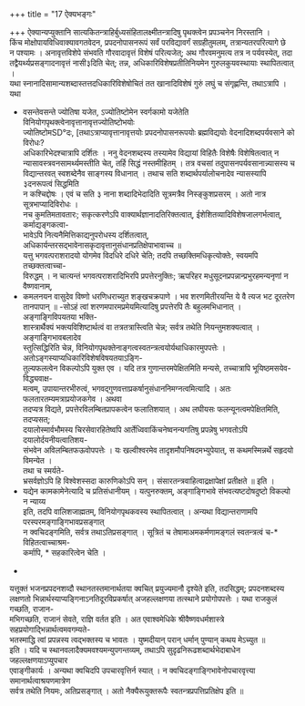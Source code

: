 +++
title = "17 ऐक्यभङ्गः"

+++
ऐक्यान्यप्युक्तानि सात्यकितन्त्राहिर्बुध्यसंहितालक्ष्मीतन्त्रादिषु पृथक्त्वेन प्रपञ्चनेन निरस्तानि ।  
किंच मोक्षोपायविधिवाक्यावगतवेदन, प्रपदनोपासनरूपं सर्वं परविद्यावर्गं सग्रहीतुमलम्, तत्रान्यतरपरित्यागे छे  
न पश्यामः । अनावृत्तविशेपे संभवति गौरवादावृत्तं विशेषं परित्यजेत्; अथ गौरवमनुमत्य तत्र न पर्यवस्येत्, तदा  
तद्वैयर्थ्यप्रसङ्गादनावृत्तं नासी३दिति चेत्; तन्न, अधिकारिविशेषप्रतीतिनियमेन गुरुलकुयवस्थायाः स्थापितत्वात् ।  
यथा स्नानादिसामान्यशब्दास्तत्तदधिकारिविशेषोचितं तत खानादिविशेषं गुरुं लघुं च संगृह्णन्ति, तथाऽत्रापि । यथा  
* वसन्तेवसन्ते ज्योतिषा यजेत, ऽज्योतिष्टोमेन स्वर्गकामो यजेतेति विनियोगपृथक्त्वेनावृत्तानावृत्तज्योतिष्टोभयोः  
ज्योतिष्टोमSD°दः, [तथाऽत्राप्यावृत्तानावृत्तयोः प्रपदनोपासनरूपयोः ब्रह्मविद्ययोः वेदनादिशब्दपर्यवसाने को विरोधः?  
अधिकारिभेदश्चात्रापि दर्शितः । ननु वेदनशब्दस्य तस्यामेव विद्यायां विहितैः विशेषैः विशेषितत्वात् न  
न्यासावस्त्रवनसामर्थ्यमस्तीति चेत्, तर्हि सिद्धं नस्तमीहितम् । तत्र वचसां तदुपासनपर्यवसानान्न्यासस्य च  
विद्यान्तरवत् स्वशब्देनैव साङ्गस्य विधानात् । तथाच सति शब्दार्थपर्यालोचनादेव न्यासस्यापि ३दनरूपत्वं सिद्धमिति  
न कश्चिद्दोषः । एवं च सति ३ नाना शब्दादिभेदादिति सूत्रमत्रैव निस्ङ्कुशप्रसरम् । अतो नात्र सूत्रभाप्यादिविरोधः ।  
नच कुमतिमतावतारः; सकृत्करणेऽपि वाक्यार्थज्ञानादतिरिक्तत्वात्, ईशेशितव्यादिविशेषजालगर्भत्वात्, कर्माद्यङ्गकत्वा-  
भावेऽपि नित्यनैमित्तिकाद्यनुपरोधस्य दर्शितत्वात्, अधिकार्यन्तरसद्भावेनासकृदावृत्तानुसंधानप्रतिक्षेपाभावाच्च ॥  
यत्तु भगवत्पराशरादयो योगमेव विदधिरे दधिरे चेति; तदपि तच्छक्तिमधिकृत्योक्तेः, स्वयमपि तच्छक्तत्वाच्चा-  
विरुद्धम् । न चात्यन्तं भगवत्पराशरादिभिरपि प्रपत्तेरनुक्तिः; ऋपरिहर मधुसूदनप्रपन्नान्प्रभुरहमन्यनृणां न वैष्णवानाम्,  
* कमलनयन वासुदेव विष्णो धरणिधराच्युत शङ्खचक्रपाणे । भव शरणमितीरयन्ति ये वै त्यज भट दूरतरेण  
तानपापान् ॥ -सोऽहं त्वां शरणमपारमप्रमेयमित्यादिषु प्रपत्तेरपि तैः बहुलमभिधानात् । अङ्गाङ्गिविपयतया भक्ति-  
शास्त्रार्थैक्यं भक्त्यविशिष्टार्थत्वं वा तत्रतत्रास्त्विति चेन्न; सर्वत्र तथेति नियन्तुमशक्यत्वात् । अङ्गाङ्गिभावबलादेव  
स्तुत्सिद्धिरिति चेन्न, विनियोगपृथक्तेनाङ्गत्वस्वतन्त्रत्वयोर्यथाधिकारमुपपत्तेः । अतोऽङ्गस्याप्यधिकारिविशेषविषयतयाऽङ्गि-  
तुल्यफलत्वेन विकल्पोऽपि युक्त एव । यदि तत्र गुणान्तरमपेक्षितमिति मन्यसे, तच्चात्रापि भूयिष्ठमसयेव-विद्ध्यवाक्ष-  
मत्वम्, उपायान्तरभीरुत्वं, भगवद्गुणवत्ताप्रकर्षानुसंधाननिमग्नत्वमित्यादि । अतः फलतारतम्यमत्राप्रयोजकगेव । अथवा  
तदप्यत्र विद्यते, प्रपत्तेरविलम्बितप्रापकत्वेन फलातिशयात् । अथ लघीयसः फलन्यूनत्वमपेक्षितमिति, तदप्यसत्;  
दयालोस्मार्वभौमस्य चिरसेवारहितेष्वपि आर्तेध्विवाकिंचनेष्वनन्यगतिषु प्रपन्नेषु भगवतोऽपि दयालोर्दयनीयत्वातिशय-  
संभवेन अविलम्बितफऊवोपपत्तेः । यः खल्वीश्वरमेव तादृशमौपनिषदमभ्युपेयात्, स कथमस्मिन्नर्थे सहृदयो विमन्येत ।  
तथा च स्मर्यते-  
भ्रसर्वज्ञोऽपि हि विश्वेशस्सदा कारुणिकोऽपि सन् । संसारतन्त्रवाहित्वाद्रक्षापेक्षां प्रतीक्षते ॥ इति ।  
* यद्येन कामकामेनेत्यादि च प्रतिसंधानीयम् । यत्पुनरुक्तम्, अङ्गाङ्गिभावे संभवत्यष्टदोषदुष्टो विकल्पो न न्याय्य  
इति, तदपि वालिशजाह्मतम्, विनियोगपृथकवस्य स्थापितत्वात् । अन्यथा विद्यान्तराणामपि परस्परमङ्गाङ्गिभावप्रसङ्गात्  
न क्वचिदङ्गमिति, सर्वत्र तथाऽतिप्रसङ्गात् । सूत्रितं च तेषामाअमकर्मणामङ्गलं स्वतन्त्रत्वं च-* विहितत्वाच्चाश्रम-  
कर्मापि, * सहकारित्वेन चेति ।  
-  
यत्तूक्तं भजनप्रपदनशव्दौ स्थानतस्तमानार्थतया क्वचित् प्रयुज्यमानौ दृश्येते इति, तदसिद्धम्; प्रपदनशब्दस्य  
लक्षणतो भिन्नार्थस्याप्यङ्गिनाऽनतिदूरविप्रकर्षात् अजहल्लक्षणया तत्स्थाने प्रयोगोपपत्तेः । यथा राजकुलं गच्छति, राजान-  
मभिगच्छति, राजानं सेवते, राज्ञि वर्तत इति । अत एवाश्वमेधिके श्रीवैष्णवधर्मशास्त्रे सहप्रयोगाद्भिन्नार्थत्वमवगम्यते-  
भतस्माद्धि त्वां प्रपन्नस्य त्वद्भक्तस्य च भावतः । युष्मदीयान् परान् धर्मान् पुण्यान् कथय मेऽच्युत ॥  
इति । यदि च स्थानवलादैक्यमवश्यमन्युपगन्तव्यम्, तथाऽपि सुदृढनिरूढशब्दार्थभेदाबाधेन जहल्लक्षणयाऽप्युपचार  
एवाङ्गीकार्यः । अन्यथा क्वचिदपि उपचारवृत्तिर्न स्यात् । न क्वचिदङ्गाङ्गिभावेनोपचारवृत्त्या समानार्थत्वाश्रयणमात्रेण  
सर्वत्र तथेति नियमः, अतिप्रसङ्गात् । अतो नैक्यैरूयुक्तरूपैः स्वतन्त्रप्रपत्तिप्रतिक्षेप इति ॥